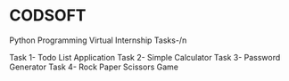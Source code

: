 # CODSOFT

Python Programming Virtual Internship Tasks-/n

Task 1- Todo List Application
Task 2- Simple Calculator
Task 3- Password Generator
Task 4- Rock Paper Scissors Game
